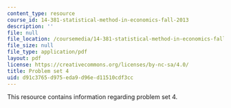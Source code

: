 ```yaml
---
content_type: resource
course_id: 14-381-statistical-method-in-economics-fall-2013
description: ''
file: null
file_location: /coursemedia/14-381-statistical-method-in-economics-fall-2013/d91c3765d975eda9d96ed11510cdf3cc_MIT14_381F13_ps4_2007.pdf
file_size: null
file_type: application/pdf
layout: pdf
license: https://creativecommons.org/licenses/by-nc-sa/4.0/
title: Problem set 4
uid: d91c3765-d975-eda9-d96e-d11510cdf3cc
---
```

This resource contains information regarding problem set 4.